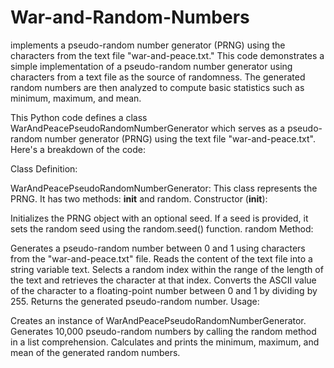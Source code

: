# War-and-Random-Numbers
implements a pseudo-random number generator (PRNG) using the characters from the text file "war-and-peace.txt."
This code demonstrates a simple implementation of a pseudo-random number generator using characters from a text file as the source of randomness. The generated random numbers are then analyzed to compute basic statistics such as minimum, maximum, and mean.


This Python code defines a class WarAndPeacePseudoRandomNumberGenerator which serves as a pseudo-random number generator (PRNG) using the text file "war-and-peace.txt". Here's a breakdown of the code:

Class Definition:

WarAndPeacePseudoRandomNumberGenerator: This class represents the PRNG. It has two methods: __init__ and random.
Constructor (__init__):

Initializes the PRNG object with an optional seed. If a seed is provided, it sets the random seed using the random.seed() function.
random Method:

Generates a pseudo-random number between 0 and 1 using characters from the "war-and-peace.txt" file.
Reads the content of the text file into a string variable text.
Selects a random index within the range of the length of the text and retrieves the character at that index.
Converts the ASCII value of the character to a floating-point number between 0 and 1 by dividing by 255.
Returns the generated pseudo-random number.
Usage:

Creates an instance of WarAndPeacePseudoRandomNumberGenerator.
Generates 10,000 pseudo-random numbers by calling the random method in a list comprehension.
Calculates and prints the minimum, maximum, and mean of the generated random numbers.

